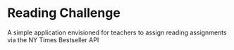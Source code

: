 # Reading Challenge
 A simple application envisioned for teachers to assign reading assignments via the NY Times Bestseller API
